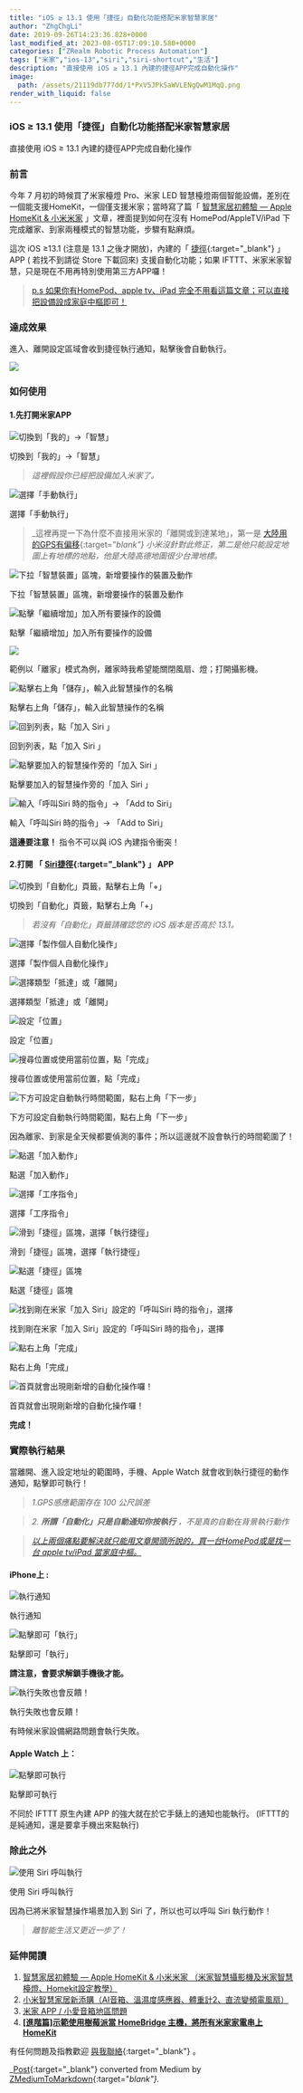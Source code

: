 ```yaml
---
title: "iOS ≥ 13.1 使用「捷徑」自動化功能搭配米家智慧家居"
author: "ZhgChgLi"
date: 2019-09-26T14:23:36.828+0000
last_modified_at: 2023-08-05T17:09:10.580+0000
categories: ["ZRealm Robotic Process Automation"]
tags: ["米家","ios-13","siri","siri-shortcut","生活"]
description: "直接使用 iOS ≥ 13.1 內建的捷徑APP完成自動化操作"
image:
  path: /assets/21119db777dd/1*PxV5JPkSaWVLENgQwM1MqQ.png
render_with_liquid: false
---
```


### iOS ≥ 13\.1 使用「捷徑」自動化功能搭配米家智慧家居

直接使用 iOS ≥ 13\.1 內建的捷徑APP完成自動化操作

### 前言

今年 7 月初的時候買了米家檯燈 Pro、米家 LED 智慧檯燈兩個智能設備，差別在一個能支援HomeKit，一個僅支援米家；當時寫了篇「 [智慧家居初體驗 — Apple HomeKit & 小米米家](../c3150cdc85dd/) 」文章，裡面提到如何在沒有 HomePod/AppleTV/iPad 下完成離家、到家兩種模式的智慧功能，步驟有點麻煩。

這次 iOS ≥13\.1 \(注意是 13\.1 之後才開放\)，內建的「 [捷徑](https://apps.apple.com/tw/app/%E6%8D%B7%E5%BE%91/id915249334){:target="_blank"} 」APP \( 若找不到請從 Store 下載回來\) 支援自動化功能；如果 IFTTT、米家米家智慧，只是現在不用再特別使用第三方APP囉！


> [p\.s 如果你有HomePod、apple tv、iPad 完全不用看這篇文章；可以直接把設備設成家庭中樞即可！](../c3150cdc85dd/) 




### 達成效果

進入、離開設定區域會收到捷徑執行通知，點擊後會自動執行。


![](/assets/21119db777dd/1*PxV5JPkSaWVLENgQwM1MqQ.png)

### 如何使用
#### 1\.先打開米家APP


![切換到「我的」\-&gt;「智慧」](/assets/21119db777dd/1*Z0Papen1int2BNH-UO5GjQ.png)

切換到「我的」\-&gt;「智慧」


> _這裡假設你已經把設備加入米家了。_ 






![選擇「手動執行」](/assets/21119db777dd/1*k70shMyqZ68g3TT6xQIr6Q.png)

選擇「手動執行」


> _這裡再提一下為什麼不直接用米家的「離開或到達某地」，第一是 [大陸用的GPS有偏移](https://buzzorange.com/techorange/2019/05/09/china-map-is-wrong/){:target="_blank"} 小米沒針對此修正，第二是他只能設定地圖上有地標的地點，他是大陸高德地圖很少台灣地標。_ 






![下拉「智慧裝置」區塊，新增要操作的裝置及動作](/assets/21119db777dd/1*IPg5D4G7N514em_kfWuc5w.png)

下拉「智慧裝置」區塊，新增要操作的裝置及動作


![點擊「繼續增加」加入所有要操作的設備](/assets/21119db777dd/1*wQOvC90cSr2iswe_80qHxw.png)

點擊「繼續增加」加入所有要操作的設備


![](/assets/21119db777dd/1*NkJcbWEBZACxpdVT7plPDQ.png)


範例以「離家」模式為例，離家時我希望能關閉風扇、燈；打開攝影機。


![點擊右上角「儲存」，輸入此智慧操作的名稱](/assets/21119db777dd/1*7NJfN3nJ_YjDVDfg1eOkiA.png)

點擊右上角「儲存」，輸入此智慧操作的名稱


![回到列表，點「加入 Siri 」](/assets/21119db777dd/1*J3bs38gdCu7lWM5_BF3Gxg.png)

回到列表，點「加入 Siri 」


![點擊要加入的智慧操作旁的「加入 Siri 」](/assets/21119db777dd/1*3-StxB6DSIQ9CEvg8xxMVg.png)

點擊要加入的智慧操作旁的「加入 Siri 」


![輸入「呼叫Siri 時的指令」\-&gt; 「Add to Siri」](/assets/21119db777dd/1*g0PjYwD7i-oiA3Ju9V76QQ.png)

輸入「呼叫Siri 時的指令」\-&gt; 「Add to Siri」

**這邊要注意！** 指令不可以與 iOS 內建指令衝突！
#### 2\.打開 「 [Siri捷徑](https://apps.apple.com/tw/app/%E6%8D%B7%E5%BE%91/id915249334){:target="_blank"} 」 APP


![切換到「自動化」頁籤，點擊右上角「\+」](/assets/21119db777dd/1*_LPvWc3F9OKed2q93u2sQA.png)

切換到「自動化」頁籤，點擊右上角「\+」


> _若沒有「自動化」頁籤請確認您的 iOS 版本是否高於 13\.1。_ 






![選擇「製作個人自動化操作」](/assets/21119db777dd/1*ojg-47V9xCb_kL80sCIj-g.png)

選擇「製作個人自動化操作」


![選擇類型「抵達」或「離開」](/assets/21119db777dd/1*PhBHbQ57IqvvToRYfT_C5g.png)

選擇類型「抵達」或「離開」


![設定「位置」](/assets/21119db777dd/1*V2yPBSYfv770EePQoTTJFQ.png)

設定「位置」


![搜尋位置或使用當前位置，點「完成」](/assets/21119db777dd/1*i-L6rmMe0aj5D-bReIc9Nw.png)

搜尋位置或使用當前位置，點「完成」


![下方可設定自動執行時間範圍，點右上角「下一步」](/assets/21119db777dd/1*ZC6BZHvVtyFWyw-mfJcvXQ.png)

下方可設定自動執行時間範圍，點右上角「下一步」

因為離家、到家是全天候都要偵測的事件；所以這邊就不設會執行的時間範圍了！


![點選「加入動作」](/assets/21119db777dd/1*-8sdXS2aUk8bd-ZOGaAfKQ.png)

點選「加入動作」


![選擇「工序指令」](/assets/21119db777dd/1*njtg1AlUWKWc3cUCrGmSEQ.png)

選擇「工序指令」


![滑到「捷徑」區塊，選擇「執行捷徑」](/assets/21119db777dd/1*seDM3PVZQfQsjHpOjecQuQ.png)

滑到「捷徑」區塊，選擇「執行捷徑」


![點選「捷徑」區塊](/assets/21119db777dd/1*gXm4pRJbryAtQkuwd9dc_Q.png)

點選「捷徑」區塊


![找到剛在米家「加入 Siri」設定的「呼叫Siri 時的指令」，選擇](/assets/21119db777dd/1*gosnwKrxnR77BX4z9IMTUQ.png)

找到剛在米家「加入 Siri」設定的「呼叫Siri 時的指令」，選擇


![點右上角「完成」](/assets/21119db777dd/1*1Ab0t-A6H9GoB3FaLuetvQ.png)

點右上角「完成」


![首頁就會出現剛新增的自動化操作囉！](/assets/21119db777dd/1*iO-DeUtcQtfwiMhkvpZLwA.png)

首頁就會出現剛新增的自動化操作囉！

**完成！**
### 實際執行結果

當離開、進入設定地址的範圍時，手機、Apple Watch 就會收到執行捷徑的動作通知，點擊即可執行！


> _1\.GPS感應範圍存在 100 公尺誤差_ 
 

> _2\. **所謂「自動化」只是自動通知你按執行** ，不是真的自動在背景執行動作_ 





> [_以上兩個痛點要解決就只能用文章開頭所說的，買一台HomePod或是找一台 apple tv/iPad 當家庭中樞。_](../c3150cdc85dd/) 




#### iPhone上 :


![執行通知](/assets/21119db777dd/1*5zxxXEtsSqQPsJh8qoRcwA.png)

執行通知


![點擊即可「執行」](/assets/21119db777dd/1*E1jWgwNHDTrXR9qQmtTmeA.png)

點擊即可「執行」

**請注意，會要求解鎖手機後才能。**


![執行失敗也會反饋！](/assets/21119db777dd/1*3UQO0R4bt-oXwglOrhXbCQ.png)

執行失敗也會反饋！

有時候米家設備網路問題會執行失敗。
#### Apple Watch 上：


![點擊即可執行](/assets/21119db777dd/1*EdRki0mt6-KE2MfW5MSB4w.png)

點擊即可執行

不同於 IFTTT 原生內建 APP 的強大就在於它手錶上的通知也能執行。
\(IFTTT的是純通知，還是要拿手機出來點執行\)
### 除此之外


![使用 Siri 呼叫執行](/assets/21119db777dd/1*KjRJQutJbRD3aPQUw7LeUQ.png)

使用 Siri 呼叫執行

因為已將米家智慧操作場景加入到 Siri 了，所以也可以呼叫 Siri 執行動作！


> _離智能生活又更近一步了！_ 




### 延伸閱讀
1. [智慧家居初體驗 — Apple HomeKit & 小米米家 （米家智慧攝影機及米家智慧檯燈、Homekit設定教學）](../c3150cdc85dd/)
2. [小米智慧家居新添購（AI音箱、溫濕度感應器、體重計2、直流變頻電風扇）](../bcff7c157941/)
3. [米家 APP / 小愛音箱地區問題](../94a4020edb82/)
4. [**\[進階篇\]示範使用樹莓派當 HomeBridge 主機，將所有米家家電串上 HomeKit**](../99db2a1fbfe5/)



有任何問題及指教歡迎 [與我聯絡](https://www.zhgchg.li/contact){:target="_blank"} 。



_[Post](https://medium.com/zrealm-robotic-process-automation/ios-13-1-%E4%BD%BF%E7%94%A8-%E6%8D%B7%E5%BE%91-%E8%87%AA%E5%8B%95%E5%8C%96%E5%8A%9F%E8%83%BD%E6%90%AD%E9%85%8D%E7%B1%B3%E5%AE%B6%E6%99%BA%E6%85%A7%E5%AE%B6%E5%B1%85-21119db777dd){:target="_blank"} converted from Medium by [ZMediumToMarkdown](https://github.com/ZhgChgLi/ZMediumToMarkdown){:target="_blank"}._
